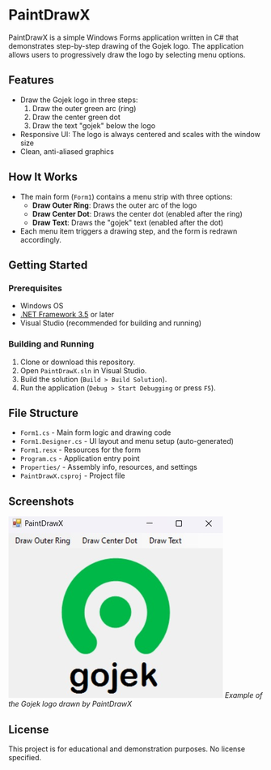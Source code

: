 # PaintDrawX

PaintDrawX is a simple Windows Forms application written in C# that demonstrates step-by-step drawing of the Gojek logo. The application allows users to progressively draw the logo by selecting menu options.

## Features
- Draw the Gojek logo in three steps:
  1. Draw the outer green arc (ring)
  2. Draw the center green dot
  3. Draw the text "gojek" below the logo
- Responsive UI: The logo is always centered and scales with the window size
- Clean, anti-aliased graphics

## How It Works
- The main form (`Form1`) contains a menu strip with three options:
  - **Draw Outer Ring**: Draws the outer arc of the logo
  - **Draw Center Dot**: Draws the center dot (enabled after the ring)
  - **Draw Text**: Draws the "gojek" text (enabled after the dot)
- Each menu item triggers a drawing step, and the form is redrawn accordingly.

## Getting Started

### Prerequisites
- Windows OS
- [.NET Framework 3.5](https://www.microsoft.com/en-us/download/details.aspx?id=21) or later
- Visual Studio (recommended for building and running)

### Building and Running
1. Clone or download this repository.
2. Open `PaintDrawX.sln` in Visual Studio.
3. Build the solution (`Build > Build Solution`).
4. Run the application (`Debug > Start Debugging` or press `F5`).

## File Structure
- `Form1.cs` - Main form logic and drawing code
- `Form1.Designer.cs` - UI layout and menu setup (auto-generated)
- `Form1.resx` - Resources for the form
- `Program.cs` - Application entry point
- `Properties/` - Assembly info, resources, and settings
- `PaintDrawX.csproj` - Project file

## Screenshots

![PaintDrawX Visualization](media/visualization.jpg)
*Example of the Gojek logo drawn by PaintDrawX*

## License
This project is for educational and demonstration purposes. No license specified. 